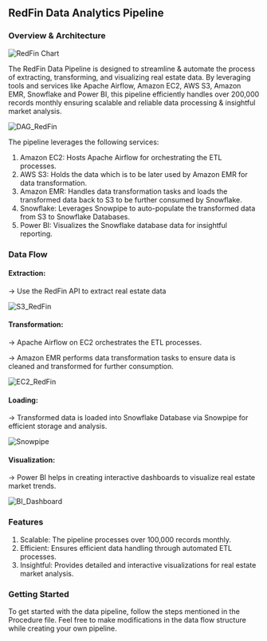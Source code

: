 ## RedFin Data Analytics Pipeline

### Overview & Architecture 

![RedFin Chart](https://github.com/abhishekshah25/redfin-data-pipeline/assets/147745895/01e5a82d-4a5e-432f-bd21-147151a9447f)

The RedFin Data Pipeline is designed to streamline & automate the process of extracting, transforming, and visualizing real estate data. By leveraging tools and services like Apache Airflow, Amazon EC2, AWS S3, Amazon EMR, Snowflake and Power BI, this pipeline efficiently handles over 200,000 records monthly ensuring scalable and reliable data processing & insightful market analysis.

![DAG_RedFin](https://github.com/abhishekshah25/redfin-data-pipeline/assets/147745895/0682ffcc-94b1-41e1-81ac-d61021ed200c)

The pipeline leverages the following services:

1. Amazon EC2: Hosts Apache Airflow for orchestrating the ETL processes.
2. AWS S3: Holds the data which is to be later used by Amazon EMR for data transformation.
3. Amazon EMR: Handles data transformation tasks and loads the transformed data back to S3 to be further consumed by Snowflake.
4. Snowflake: Leverages Snowpipe to auto-populate the transformed data from S3 to Snowflake Databases.
5. Power BI: Visualizes the Snowflake database data for insightful reporting.


### Data Flow

#### Extraction:

-> Use the RedFin API to extract real estate data


![S3_RedFin](https://github.com/abhishekshah25/redfin-data-pipeline/assets/147745895/1992d6f9-2a3d-40c8-9b23-24204345b226)

#### Transformation:

-> Apache Airflow on EC2 orchestrates the ETL processes.

-> Amazon EMR performs data transformation tasks to ensure data is cleaned and transformed for further consumption.


![EC2_RedFin](https://github.com/abhishekshah25/redfin-data-pipeline/assets/147745895/49b2957f-202e-41b1-ad76-1989cbfcffe0)


#### Loading:

-> Transformed data is loaded into Snowflake Database via Snowpipe for efficient storage and analysis.

![Snowpipe](https://github.com/abhishekshah25/redfin-data-pipeline/assets/147745895/12170eec-18a1-4a74-8a80-912f177edac0)


#### Visualization:

-> Power BI helps in creating interactive dashboards to visualize real estate market trends.


![BI_Dashboard](https://github.com/abhishekshah25/redfin-data-pipeline/assets/147745895/55fe2b65-7b26-4dd4-9bf2-c51a55b103f8)


### Features

1. Scalable: The pipeline processes over 100,000 records monthly.
2. Efficient: Ensures efficient data handling through automated ETL processes.
3. Insightful: Provides detailed and interactive visualizations for real estate market analysis.

### Getting Started

To get started with the data pipeline, follow the steps mentioned in the Procedure file. Feel free to make modifications in the data flow structure while creating your own pipeline.
